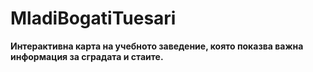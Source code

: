 # MladiBogatiTuesari
**Интерактивна карта на учебното заведение, която показва важна информация за сградата и стаите.**